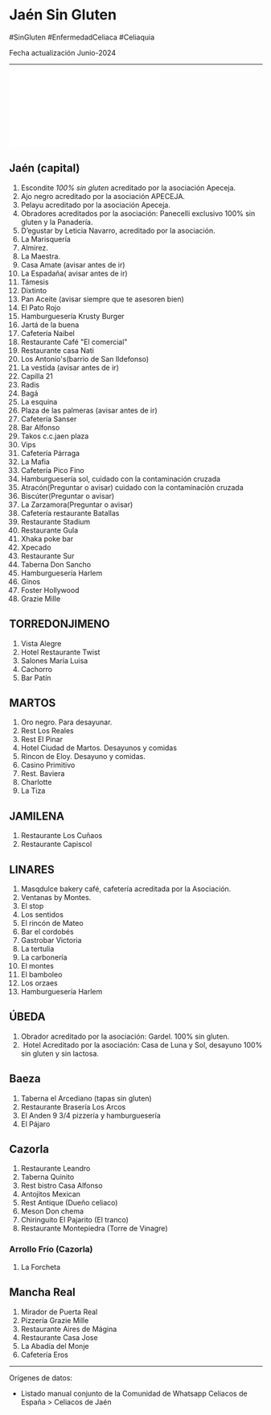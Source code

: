 # Jaén Sin Gluten
#SinGluten #EnfermedadCeliaca #Celiaquia

Fecha actualización Junio-2024
___
![Header-Sin-Gluten](Header-Sin-Gluten.md)
## Jaén (capital)
1. Escondite *100% sin gluten* acreditado por la asociación Apeceja. 
2. Ajo negro acreditado por la asociación APECEJA.
3. Pelayu acreditado por la asociación Apeceja. 
4. Obradores acreditados por la asociación: Panecelli exclusivo 100% sin gluten y la Panadería.
5. ⁠D’egustar by Leticia Navarro, acreditado por la asociación. 
5. La Marisquería
6. Almirez.
7. La⁠ Maestra.
8. Casa Amate (avisar antes de ir)
9. La Espadaña( avisar antes de ir)
10. Támesis
11. Dixtinto 
12. Pan Aceite (avisar siempre que te asesoren bien) 
13. El Pato Rojo
14. Hamburguesería Krusty Burger
15. Jartá de la buena
16. Cafetería Naibel 
17. Restaurante Café "El comercial"
18. Restaurante casa Nati
19. Los Antonio's(barrio de San Ildefonso)
20. La vestida (avisar antes de ir)
21. Capilla 21
22. Radis
23. Bagá
24. ⁠La esquina 
25. ⁠Plaza de las palmeras (avisar antes de ir) 
26. ⁠Cafetería Sanser
27. Bar Alfonso
28. Takos c.c.jaen plaza
29. ⁠Vips 
30. ⁠Cafetería Párraga
31. ⁠La Mafia 
32. ⁠Cafetería Pico Fino 
33. ⁠Hamburguesería sol, cuidado con la contaminación cruzada 
34. Atracón(Preguntar o avisar) cuidado con la contaminación cruzada 
35. ⁠Biscúter(Preguntar o avisar)
36. La Zarzamora(Preguntar o avisar)
37. ⁠Cafetería restaurante Batallas 
38. ⁠Restaurante Stadium
39. ⁠Restaurante Gula
40. ⁠Xhaka poke bar
41. ⁠Xpecado
42. ⁠Restaurante Sur 
43. ⁠Taberna Don Sancho
44. Hamburguesería Harlem
45. ⁠Ginos
46. ⁠Foster Hollywood 
47. Grazie Mille

## TORREDONJIMENO
1. Vista Alegre
2. ⁠Hotel Restaurante Twist
3. Salones María Luisa
4. Cachorro
5. Bar Patín 

## MARTOS
1. Oro negro. Para desayunar.
2. Rest Los Reales
3. Rest El Pinar
4. Hotel Ciudad de Martos. Desayunos y comidas
5. Rincon de Eloy. Desayuno y comidas.
6. Casino Primitivo
7. Rest. Baviera
8. Charlotte
9. ⁠La Tiza

## JAMILENA
1. Restaurante Los Cuñaos
2. ⁠Restaurante Capiscol

## LINARES 
1. Masqdulce bakery café, cafetería acreditada por la Asociación. 
2. Ventanas by Montes. 
3. ⁠El stop
2. Los sentidos
4. El rincón de Mateo
5. Bar el cordobés
6. Gastrobar Victoria 
7. La tertulia
8. La carbonería
9. El montes
10. El bamboleo
11. Los orzaes
12. Hamburguesería Harlem

## ÚBEDA
1. Obrador acreditado por la asociación: Gardel. 100% sin gluten.
2. ⁠ Hotel Acreditado por la asociación: Casa de Luna y Sol, desayuno 100% sin gluten y sin lactosa.

## Baeza
1. Taberna el Arcediano (tapas sin gluten)
2. Restaurante Brasería Los Arcos
3. El Anden 9 3/4 pizzería y hamburguesería
4. El Pájaro

## Cazorla
1. Restaurante Leandro
2. Taberna Quinito
3. Rest bistro Casa Alfonso
4. Antojitos Mexican
5. Rest Antique (Dueño celiaco)
6. Meson Don chema
7. Chiringuito El Pajarito (El tranco)
8. Restaurante Montepiedra (Torre de Vinagre)
### Arrollo Frío (Cazorla)
1. La Forcheta

## Mancha Real
1. Mirador de Puerta Real
2. Pizzería Grazie Mille
3. Restaurante Aires de Mágina
4. Restaurante Casa Jose
5. La Abadía del Monje
6. Cafetería Eros

___
Orígenes de datos:
- Listado manual conjunto de la Comunidad de Whatsapp Celiacos de España > Celiacos de Jaén